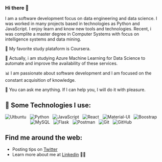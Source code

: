 ### Hi there 👋

<!--
**TinoSalgado09/TinoSalgado09** is a ✨ _special_ ✨ repository because its `README.md` (this file) appears on your GitHub profile.

Here are some ideas to get you started:

- 🔭 I’m currently working on ...
- 🌱 I’m currently learning ...
- 👯 I’m looking to collaborate on ...
- 🤔 I’m looking for help with ...
- 💬 Ask me about ...
- 📫 How to reach me: ...
- 😄 Pronouns: ...
- ⚡ Fun fact: ...
-->

I am a software development focus on data engineering and data science. I was worked in many projects based in technologies as Python and JavaScript. I enjoy learn and know new tools and technologies. Recent, i was complite a master degree in Computer Systems with focus on intelligence systems and data mining.

🚀 My favorite study plataform is Coursera.

🌱 Actually, i am studying Azure Machine Learning for Data Science to automate and improve the availability of these services.

📊 I am passionate about software development and I am focused on the constant acquisition of knowledge.

💬 You can ask me anything. If I can help you, I will do it with pleasure.



## 🎯 Some Technologies I use:
<p align="center">
<img src="https://img.shields.io/badge/Ubuntu-E95420?style=for-the-badge&logo=ubuntu&logoColor=white" alt="Utbuntu">&nbsp;&nbsp;
<img src="https://img.shields.io/badge/Python-3776AB?style=for-the-badge&logo=python&logoColor=white" alt="Python">&nbsp;&nbsp;
<img src="https://img.shields.io/badge/JavaScript-F7DF1E?style=for-the-badge&logo=javascript&logoColor=white" alt="JavaScript">&nbsp;&nbsp;
<img src="https://img.shields.io/badge/-ReactJs-61DAFB?&style=for-the-badge&logo=react&logoColor=white" alt="React">&nbsp;&nbsp;
<img src="https://img.shields.io/badge/Material--UI-0081CB?style=for-the-badge&logo=material-ui&logoColor=white" alt="Material-UI">&nbsp;&nbsp;
<img src="https://img.shields.io/badge/Bootstrap-563D7C?style=for-the-badge&logo=bootstrap&logoColor=white" alt="Boostrap">&nbsp;&nbsp;
<img src="https://img.shields.io/badge/MySQL-00000F?style=for-the-badge&logo=mysql&logoColor=white" alt="MySQL">&nbsp;&nbsp;
<img src="https://img.shields.io/badge/Flask-000000?style=for-the-badge&logo=flask&logoColor=white" alt="Flask">&nbsp;&nbsp;
<img src="https://img.shields.io/badge/Postman-FF6C37?style=for-the-badge&logo=Postman&logoColor=white" alt="Postman">&nbsp;&nbsp;
<img src="https://img.shields.io/badge/Git-F05032?style=for-the-badge&logo=git&logoColor=white" alt="Git">&nbsp;&nbsp;
<img src="https://img.shields.io/badge/GitHub-100000?style=for-the-badge&logo=github&logoColor=white" alt="GitHub">&nbsp;&nbsp;

</p>

##  Find me around the web:
- Posting tips on <a href="https://twitter.com/TinoSalgado1">Twitter</a>
- Learn more about me at <a href="www.linkedin.com/in/cirilotinosalgado">Linkedin</a> 👨‍💼

